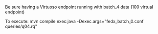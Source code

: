 
Be sure having a Virtuoso endpoint running with batch_4 data (100 virtual endpoint)

To execute:
mvn compile exec:java -Dexec.args="fedx_batch_0.conf queries/q04.rq"
